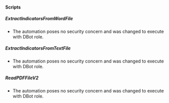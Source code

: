 
#### Scripts
##### ExtractIndicatorsFromWordFile
- The automation poses no security concern and was changed to execute with DBot role.
##### ExtractIndicatorsFromTextFile
- The automation poses no security concern and was changed to execute with DBot role.
##### ReadPDFFileV2
- The automation poses no security concern and was changed to execute with DBot role.
